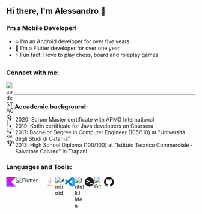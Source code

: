 ## Hi there, I'm Alessandro 👋

### I'm a Mobile Developer!

- 🔝 I'm an Android developer for over five years
- 🌱 I’m a Flutter developer for over one year
- ⚡ Fun fact: I love to play chess, board and roleplay games

### Connect with me:

[<img align="left" alt="codeSTACKr | LinkedIn" width="22px" src="https://static-exp1.licdn.com/sc/h/al2o9zrvru7aqj8e1x2rzsrca" />][linkedin]

<br />

---

### Accademic background:
- 2020: Scrum Master certificate with APMG International
- 2019: Kotlin certificate for Java developers on Coursera
- 2017: Bachelor Degree in Computer Engineer (105/110) at "Università degli Studi di Catania"
- 2013: High School Diploma (100/100) at "Istituto Tecnico Commerciale - Salvatore Calvino" in Trapani

### Languages and Tools:

<img align="left" alt="Kotlin" width="26px" src="https://raw.githubusercontent.com/github/explore/80688e429a7d4ef2fca1e82350fe8e3517d3494d/topics/kotlin/kotlin.png" />

<img align="left" alt="Flutter" width="78px" src="https://docs.flutter.dev/assets/images/shared/brand/flutter/logo/flutter-lockup.png" />

<img align="left" alt="Java" width="26px" src="https://raw.githubusercontent.com/github/explore/80688e429a7d4ef2fca1e82350fe8e3517d3494d/topics/java/java.png" />
<img align="left" alt="Android" width="26px" src="https://upload.wikimedia.org/wikipedia/commons/thumb/6/64/Android_logo_2019_%28stacked%29.svg/1374px-Android_logo_2019_%28stacked%29.svg.png" />
<img align="left" alt="Visual Studio Code" width="26px" src="https://raw.githubusercontent.com/github/explore/80688e429a7d4ef2fca1e82350fe8e3517d3494d/topics/visual-studio-code/visual-studio-code.png" />
<img align="left" alt="IntelliJ Idea" width="26px" src="https://upload.wikimedia.org/wikipedia/commons/thumb/9/9c/IntelliJ_IDEA_Icon.svg/1200px-IntelliJ_IDEA_Icon.svg.png" />
<img align="left" alt="Terminal" width="26px" src="https://raw.githubusercontent.com/github/explore/80688e429a7d4ef2fca1e82350fe8e3517d3494d/topics/terminal/terminal.png" />
<img align="left" alt="Git" width="26px" src="https://upload.wikimedia.org/wikipedia/commons/thumb/3/3f/Git_icon.svg/1024px-Git_icon.svg.png" />
<img align="left" alt="GitHub" width="26px" src="https://raw.githubusercontent.com/github/explore/78df643247d429f6cc873026c0622819ad797942/topics/github/github.png" />

[linkedin]: https://www.linkedin.com/in/alessandro-magaddino-a01a52137/
